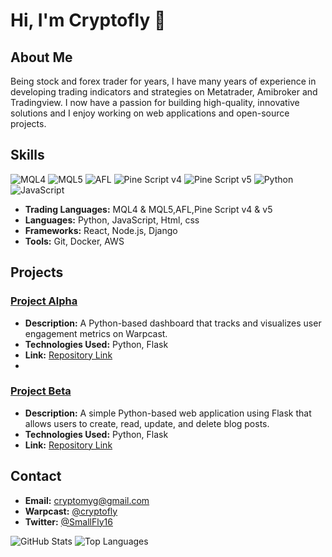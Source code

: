 # Hi, I'm  Cryptofly 👋

## About Me

Being stock and forex trader for years, I have many years of experience in developing trading indicators and strategies on Metatrader, Amibroker and Tradingview.
I now have a passion for building high-quality, innovative solutions and I enjoy working on web applications and open-source projects.

## Skills
![MQL4](https://img.shields.io/badge/MQL4-00BFFF?style=for-the-badge)
![MQL5](https://img.shields.io/badge/MQL5-00BFFF?style=for-the-badge)
![AFL](https://img.shields.io/badge/AFL-008000?style=for-the-badge)
![Pine Script v4](https://img.shields.io/badge/Pine%20Script%20v4-008080?style=for-the-badge)
![Pine Script v5](https://img.shields.io/badge/Pine%20Script%20v5-008080?style=for-the-badge)
![Python](https://img.shields.io/badge/Python-3776AB?style=for-the-badge&logo=python&logoColor=white)
![JavaScript](https://img.shields.io/badge/JavaScript-F7DF1E?style=for-the-badge&logo=javascript&logoColor=black)
- **Trading Languages:** MQL4 & MQL5,AFL,Pine Script v4 & v5
- **Languages:** Python, JavaScript, Html, css
- **Frameworks:** React, Node.js, Django
- **Tools:** Git, Docker, AWS

## Projects

### [Project Alpha](https://github.com/Kryptofly/warpcast-engagement-dashboard)
- **Description:** A Python-based dashboard that tracks and visualizes user engagement metrics on Warpcast. 
- **Technologies Used:** Python, Flask
- **Link:** [Repository Link](https://github.com/Kryptofly/warpcast-engagement-dashboard)
- 
### [Project Beta](https://github.com/Kryptofly/SimpleBlog)
- **Description:** A simple Python-based web application using Flask that allows users to create, read, update, and delete blog posts.
- **Technologies Used:** Python, Flask
- **Link:** [Repository Link](https://github.com/Kryptofly/SimpleBlog)

## Contact
- **Email:** [cryptomyg@gmail.com](mailto:cryptomyg@gmail.com)
- **Warpcast:** [@cryptofly](https://warpcast.com/cryptofly)
- **Twitter:** [@SmallFly16](https://x.com/SmallFly16)

![GitHub Stats](https://github-readme-stats.vercel.app/api?username=Kryptofly&show_icons=true)
![Top Languages](https://github-readme-stats.vercel.app/api/top-langs/?username=Kryptofly&layout=compact)
